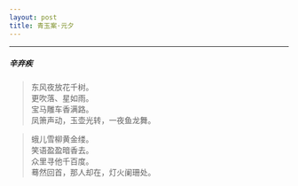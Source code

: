 ```yaml
---
layout: post
title: 青玉案·元夕
---
```

-----
#####  辛弃疾

> 东风夜放花千树。  
> 更吹落、星如雨。  
> 宝马雕车香满路。  
> 凤箫声动，玉壶光转，一夜鱼龙舞。  

> 蛾儿雪柳黄金缕。  
>笑语盈盈暗香去。  
>众里寻他千百度。  
> 蓦然回首，那人却在，灯火阑珊处。
